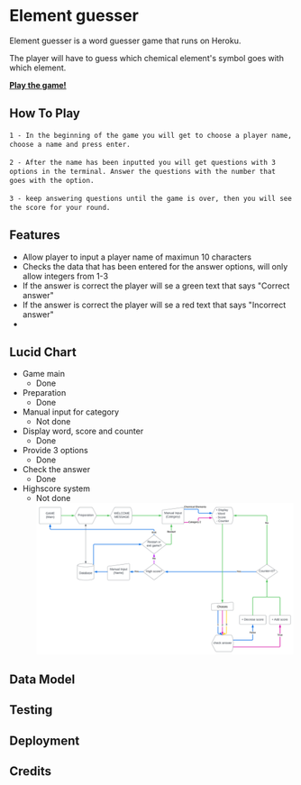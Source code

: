 # Element guesser
Element guesser is a word guesser game that runs on Heroku.

The player will have to guess which chemical element's symbol goes with which element.

**[Play the game!](https://portfolio-project-3-ci.herokuapp.com/)**


## How To Play
    1 - In the beginning of the game you will get to choose a player name, choose a name and press enter.

    2 - After the name has been inputted you will get questions with 3 options in the terminal. Answer the questions with the number that goes with the option.

    3 - keep answering questions until the game is over, then you will see the score for your round.


## Features
  - Allow player to input a player name of maximun 10 characters
  - Checks the data that has been entered for the answer options, will only allow integers from 1-3
  - If the answer is correct the player will se a green text that says "Correct answer"
  - If the answer is correct the player will se a red text that says "Incorrect answer"
  - 



## Lucid Chart
- Game main
  - Done
- Preparation
  - Done
- Manual input for category
  - Not done
- Display word, score and counter
  - Done
- Provide 3 options
  - Done
- Check the answer
  - Done
- Highscore system
  - Not done
![Lucid](docs/python_Word_game.svg)

## Data Model

## Testing

## Deployment

## Credits